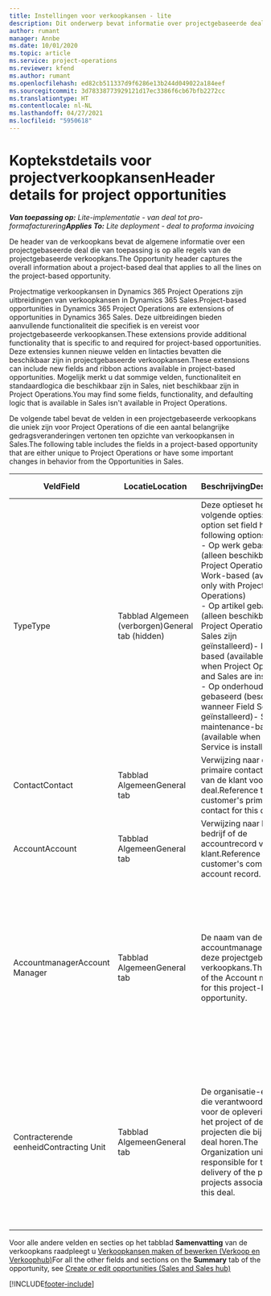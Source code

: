 ```yaml
---
title: Instellingen voor verkoopkansen - lite
description: Dit onderwerp bevat informatie over projectgebaseerde deals en projectgebaseerde verkoopkansregels.
author: rumant
manager: Annbe
ms.date: 10/01/2020
ms.topic: article
ms.service: project-operations
ms.reviewer: kfend
ms.author: rumant
ms.openlocfilehash: ed82cb511337d9f6286e13b244d049022a184eef
ms.sourcegitcommit: 3d78338773929121d17ec3386f6cb67bfb2272cc
ms.translationtype: HT
ms.contentlocale: nl-NL
ms.lasthandoff: 04/27/2021
ms.locfileid: "5950618"
---
```

# <a name="header-details-for-project-opportunities"></a><span data-ttu-id="446aa-103">Koptekstdetails voor projectverkoopkansen</span><span class="sxs-lookup"><span data-stu-id="446aa-103">Header details for project opportunities</span></span>

<span data-ttu-id="446aa-104">_**Van toepassing op:** Lite-implementatie - van deal tot pro-formafacturering_</span><span class="sxs-lookup"><span data-stu-id="446aa-104">_**Applies To:** Lite deployment - deal to proforma invoicing_</span></span>

<span data-ttu-id="446aa-105">De header van de verkoopkans bevat de algemene informatie over een projectgebaseerde deal die van toepassing is op alle regels van de projectgebaseerde verkoopkans.</span><span class="sxs-lookup"><span data-stu-id="446aa-105">The Opportunity header captures the overall information about a project-based deal that applies to all the lines on the project-based opportunity.</span></span>

<span data-ttu-id="446aa-106">Projectmatige verkoopkansen in Dynamics 365 Project Operations zijn uitbreidingen van verkoopkansen in Dynamics 365 Sales.</span><span class="sxs-lookup"><span data-stu-id="446aa-106">Project-based opportunities in Dynamics 365 Project Operations are extensions of opportunities in Dynamics 365 Sales.</span></span> <span data-ttu-id="446aa-107">Deze uitbreidingen bieden aanvullende functionaliteit die specifiek is en vereist voor projectgebaseerde verkoopkansen.</span><span class="sxs-lookup"><span data-stu-id="446aa-107">These extensions provide additional functionality that is specific to and required for project-based opportunities.</span></span> <span data-ttu-id="446aa-108">Deze extensies kunnen nieuwe velden en lintacties bevatten die beschikbaar zijn in projectgebaseerde verkoopkansen.</span><span class="sxs-lookup"><span data-stu-id="446aa-108">These extensions can include new fields and ribbon actions available in project-based opportunities.</span></span> <span data-ttu-id="446aa-109">Mogelijk merkt u dat sommige velden, functionaliteit en standaardlogica die beschikbaar zijn in Sales, niet beschikbaar zijn in Project Operations.</span><span class="sxs-lookup"><span data-stu-id="446aa-109">You may find some fields, functionality, and defaulting logic that is available in Sales isn't available in Project Operations.</span></span>

<span data-ttu-id="446aa-110">De volgende tabel bevat de velden in een projectgebaseerde verkoopkans die uniek zijn voor Project Operations of die een aantal belangrijke gedragsveranderingen vertonen ten opzichte van verkoopkansen in Sales.</span><span class="sxs-lookup"><span data-stu-id="446aa-110">The following table includes the fields in a project-based opportunity that are either unique to Project Operations or have some important changes in behavior from the Opportunities in Sales.</span></span>

| <span data-ttu-id="446aa-111">**Veld**</span><span class="sxs-lookup"><span data-stu-id="446aa-111">**Field**</span></span> | <span data-ttu-id="446aa-112">**Locatie**</span><span class="sxs-lookup"><span data-stu-id="446aa-112">**Location**</span></span> | <span data-ttu-id="446aa-113">**Beschrijving**</span><span class="sxs-lookup"><span data-stu-id="446aa-113">**Description**</span></span> | <span data-ttu-id="446aa-114">**Downstreamimpact**</span><span class="sxs-lookup"><span data-stu-id="446aa-114">**Downstream impact**</span></span> |
| --- | --- | --- | --- |
| <span data-ttu-id="446aa-115">Type</span><span class="sxs-lookup"><span data-stu-id="446aa-115">Type</span></span> | <span data-ttu-id="446aa-116">Tabblad Algemeen (verborgen)</span><span class="sxs-lookup"><span data-stu-id="446aa-116">General tab (hidden)</span></span> | <span data-ttu-id="446aa-117">Deze optieset heeft de volgende opties:</span><span class="sxs-lookup"><span data-stu-id="446aa-117">This option set field has the following options:</span></span></br><span data-ttu-id="446aa-118">- Op werk gebaseerd (alleen beschikbaar in Project Operations)</span><span class="sxs-lookup"><span data-stu-id="446aa-118">- Work-based (available only with Project Operations)</span></span></br><span data-ttu-id="446aa-119">- Op artikel gebaseerd (alleen beschikbaar als Project Operations en Sales zijn geïnstalleerd)</span><span class="sxs-lookup"><span data-stu-id="446aa-119">- Item-based (available only when Project Operations and Sales are installed)</span></span></br><span data-ttu-id="446aa-120">- Op onderhoud gebaseerd (beschikbaar wanneer Field Service is geïnstalleerd)</span><span class="sxs-lookup"><span data-stu-id="446aa-120">- Service maintenance-based (available when Field Service is installed)</span></span> | <span data-ttu-id="446aa-121">Wanneer u Project Operations gebruikt, wordt deze veldwaarde automatisch ingesteld op **Op werk gebaseerd** waardoor de verkoopkans wordt ingedeeld als projectgebaseerd.</span><span class="sxs-lookup"><span data-stu-id="446aa-121">When you use Project Operations, this field value is automatically set to **Work-based** which classifies the Opportunity as project-based.</span></span> <span data-ttu-id="446aa-122">Een verkoopkans moet projectgebaseerd zijn om alle projectspecifieke uitbreidingen en functionaliteit in het downstream-verkoopproces voor deze deal in te schakelen.</span><span class="sxs-lookup"><span data-stu-id="446aa-122">An Opportunity should be project-based to enable all project-specific extensions and functionality in the downstream sales process for this deal.</span></span> |
| <span data-ttu-id="446aa-123">Contact</span><span class="sxs-lookup"><span data-stu-id="446aa-123">Contact</span></span> | <span data-ttu-id="446aa-124">Tabblad Algemeen</span><span class="sxs-lookup"><span data-stu-id="446aa-124">General tab</span></span> | <span data-ttu-id="446aa-125">Verwijzing naar de primaire contactpersoon van de klant voor deze deal.</span><span class="sxs-lookup"><span data-stu-id="446aa-125">Reference to the customer's primary contact for this deal.</span></span> | |
| <span data-ttu-id="446aa-126">Account</span><span class="sxs-lookup"><span data-stu-id="446aa-126">Account</span></span> | <span data-ttu-id="446aa-127">Tabblad Algemeen</span><span class="sxs-lookup"><span data-stu-id="446aa-127">General tab</span></span> | <span data-ttu-id="446aa-128">Verwijzing naar het bedrijf of de accountrecord van de klant.</span><span class="sxs-lookup"><span data-stu-id="446aa-128">Reference to the customer's company or account record.</span></span> | |
| <span data-ttu-id="446aa-129">Accountmanager</span><span class="sxs-lookup"><span data-stu-id="446aa-129">Account Manager</span></span> | <span data-ttu-id="446aa-130">Tabblad Algemeen</span><span class="sxs-lookup"><span data-stu-id="446aa-130">General tab</span></span> | <span data-ttu-id="446aa-131">De naam van de accountmanager voor deze projectgebaseerde verkoopkans.</span><span class="sxs-lookup"><span data-stu-id="446aa-131">The name of the Account manager for this project-based opportunity.</span></span> | <span data-ttu-id="446aa-132">De accountmanager is verantwoordelijk voor het beheren van de relatie met de klant tot aan de afronding van dit project.</span><span class="sxs-lookup"><span data-stu-id="446aa-132">The Account manager is responsible for managing the relationship with the customer through the completion of this project.</span></span> <span data-ttu-id="446aa-133">De contracterende eenheid wordt standaard ingesteld op basis van de record met boekbare resources die is gekoppeld aan de accountmanager.</span><span class="sxs-lookup"><span data-stu-id="446aa-133">Based on the bookable resource record tied to the Account manager, the contracting unit is defaulted.</span></span> |
| <span data-ttu-id="446aa-134">Contracterende eenheid</span><span class="sxs-lookup"><span data-stu-id="446aa-134">Contracting Unit</span></span> | <span data-ttu-id="446aa-135">Tabblad Algemeen</span><span class="sxs-lookup"><span data-stu-id="446aa-135">General tab</span></span> | <span data-ttu-id="446aa-136">De organisatie-eenheid die verantwoordelijk is voor de oplevering van het project of de projecten die bij deze deal horen.</span><span class="sxs-lookup"><span data-stu-id="446aa-136">The Organization unit that is responsible for the delivery of the project or projects associated with this deal.</span></span> | <span data-ttu-id="446aa-137">De contracterende eenheid is de divisie van het bedrijf dat de projecten zal voltooien nadat de deal is gesloten.</span><span class="sxs-lookup"><span data-stu-id="446aa-137">The contracting unit is the division of the company that will complete the project(s) after the deal is closed.</span></span> <span data-ttu-id="446aa-138">Elke contracterende eenheid heeft een valuta en deze valuta wordt gebruikt om de geschatte en werkelijke kosten te rapporteren die tijdens het project zijn gemaakt.</span><span class="sxs-lookup"><span data-stu-id="446aa-138">Every contracting unit has a currency, and this currency is used to report estimated and actual costs incurred during the project.</span></span> |

<span data-ttu-id="446aa-139">Voor alle andere velden en secties op het tabblad **Samenvatting** van de verkoopkans raadpleegt u [Verkoopkansen maken of bewerken (Verkoop en Verkoophub)](/dynamics365/sales-enterprise/create-edit-opportunity-sales)</span><span class="sxs-lookup"><span data-stu-id="446aa-139">For all the other fields and sections on the **Summary** tab of the opportunity, see [Create or edit opportunities (Sales and Sales hub)](/dynamics365/sales-enterprise/create-edit-opportunity-sales)</span></span>


[!INCLUDE[footer-include](../../includes/footer-banner.md)]
